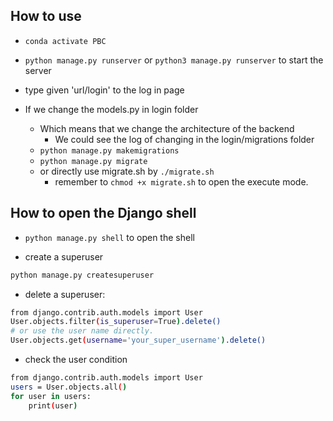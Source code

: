 ## How to use
- `conda activate PBC`
- `python manage.py runserver` or `python3 manage.py runserver` to start the server
- type given 'url/login' to the log in page

- If we change the models.py in login folder
    - Which means that we change the architecture of the backend
        - We could see the log of changing in the login/migrations folder
    - `python manage.py makemigrations`
    - `python manage.py migrate`
    - or directly use migrate.sh by `./migrate.sh`
        - remember to `chmod +x migrate.sh` to open the execute mode.

## How to open the Django shell
- `python manage.py shell` to open the shell

- create a superuser
```bash
python manage.py createsuperuser
```

- delete a superuser:
```bash
from django.contrib.auth.models import User
User.objects.filter(is_superuser=True).delete()
# or use the user name directly.
User.objects.get(username='your_super_username').delete()
```

- check the user condition
```bash
from django.contrib.auth.models import User
users = User.objects.all()
for user in users:
    print(user)
```
